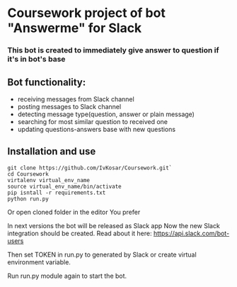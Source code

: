 # Coursework project of bot "Answerme" for Slack #
### This bot is created to immediately give answer to question if it's in bot's base ###

## Bot functionality: ##
* receiving messages from Slack channel
* posting messages to Slack channel
* detecting message type(question, answer or plain message)
* searching for most similar question to received one
* updating questions-answers base with new questions
    
 ## Installation and use ##
 
 ```
 git clone https://github.com/IvKosar/Coursework.git`
 cd Coursework
 virtalenv virtual_env_name
 source virtual_env_name/bin/activate
 pip isntall -r requirements.txt
 python run.py
 ```
 Or open cloned folder in the editor You prefer
 
 In next versions the bot will be released as Slack app
 Now the new Slack integration should be created. Read about it here: 
 https://api.slack.com/bot-users
 
 Then set TOKEN in run.py to generated by Slack or create virtual environment variable.
 
 Run run.py module again to start the bot.